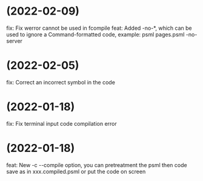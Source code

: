 #  (2022-02-09)

fix: Fix werror cannot be used in fcompile
feat: Added -no-*, which can be used to ignore a Command-formatted code, example: psml pages.psml -no-server

#  (2022-02-05)

fix: Correct an incorrect symbol in the code

#  (2022-01-18)

fix: Fix terminal input code compilation error

#  (2022-01-18)

feat: New -c --compile option, you can pretreatment the psml then code save as in xxx.compiled.psml or put the code on screen

